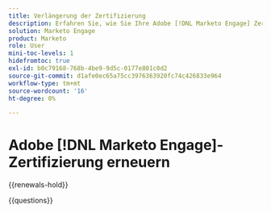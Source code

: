 ```yaml
---
title: Verlängerung der Zertifizierung
description: Erfahren Sie, wie Sie Ihre Adobe [!DNL Marketo Engage] Zertifizierung verlängern können, bevor sie abläuft.
solution: Marketo Engage
product: Marketo
role: User
mini-toc-levels: 1
hidefromtoc: true
exl-id: b0c79168-768b-4be9-9d5c-0177e801c0d2
source-git-commit: d1afe0ec65a75cc3976363920fc74c426833e964
workflow-type: tm+mt
source-wordcount: '16'
ht-degree: 0%

---
```


# Adobe [!DNL Marketo Engage]-Zertifizierung erneuern

{{renewals-hold}}

<!--

Your Adobe certification is valid for two years. If you are nearing this two-year mark, it's time to renew your certification to keep it active. 
 
First, select the appropriate level on the tab below (Professional, Expert, or Master). Then carefully review what you'll need to do to renew your certification. 
 
Be sure that you provide ample time to complete all the requirements before your certification expires. 
 
It's important to note that if your certification expires, you'll have to retake the certification exam, which is NOT free of charge. 

>[!IMPORTANT]
>
>**Log in first:** The following links will function **only** after a **successful login** to the [Adobe Credential Management System](https://www.certmetrics.com/adobe){target="_blank"}.
>
><br>
>
>**To share a link:** If you would like to share the link to a renewal exam or assessment with a colleague, please link to the overall exam renewal page,  not the URL of the exam itself, to avoid login issues.

>[!BEGINTABS]

>[!TAB Professional]

## You should be currently certified (not expired) in:

* Adobe [!DNL Marketo Engage] Business Practitioner Professional

## Instructions for renewing your certification:

* **Step 1**: Successfully log in to [Adobe Credential Management System](https://www.certmetrics.com/adobe){target="_blank"}, then return to this page
* **Step 2**: Review the exam objectives and resources
* **Step 3**: Take and pass the exam

### Get ready

**Exam details:**
  
* Level: Expert (0-12 months' experience)
* Passing Score: 27/36
* Time: 71 mins
* Delivery: On-demand / non-proctored
* Available languages: English
* Cost: FREE
* Exam ID: AD5-E836 - Adobe [!DNL Marketo Engage] Business Practitioner Professional Renewal Exam

**Scope and objectives:**

Section 1: Building and Managing Programs (39%)

* Identify when to use each of the 4 program types
* Identify why/when to use the event program
* Identify why/when to use the default program
* Identify the special features of engagement program
* Identify the special features of email program
* Recognize what can be cloned
* Identify the benefits of custom tags
* Identify the purpose of channels
* Describe the importance of Period Costs
* Recognize the concept of using lead scoring
* Understanding Communication limits
* Recognizing program membership and acquisition
* Understanding customer preferences (subscription, communication)
* Apply best practices for review prior to launch

Section 2: Building Assets (19%)

* Manipulating files in Design Studio (uploading/replacing images and files)
* Create/Modify a form using the Form editor
* Create/Edit an email using the Email editor
* Create/Edit a landing page using the Landing Page editor
* Create/Edit a snippet in the Snippet editor
* Distinguish the difference between Draft and Approved assets
* Distinguish the difference between Local and Global assets

Section 3: Defining and Targeting Audiences (33%)

* Create/Modify Smart Lists
* Understand Smart campaign flow steps
* Understand how to Schedule and/or activate Smart campaigns
* Interpret Smart campaign results
* Describe the purpose of a segmentation and its use
* Identify and navigate the database
* Explain how to set privacy settings in Adobe Marketo Engage (within a context of campaigns that are created)
* Differentiate between smart lists and static lists (when to use each)
* Define system Smart lists
* Compare and contrast the different types of campaigns
* Understand how Smart campaign triggers and filters work
* Differentiate the different List imports

Section 4: Analyzing and Building Reports (9%)

* Explain the Core Adobe Marketo Engage reports
* Email Link Performance
* Email Performance
* Landing Page Performance
* People Performance
* Program Performance
* Web Page Activity
* When to pull a list vs a report
* Comprehend Dashboard information and metrics
* Email insights

### Get prepped

You are not required to complete training before taking the exam, and training alone will not provide you with the knowledge and skills required to pass the exam. A combination of training and successful, on-the-job experience are critical to providing you with the repository needed to pass the exam.

Here are some suggested resources to help you prepare:

**Section 1**

* [Understanding Engagement Programs](https://experienceleague.adobe.com/docs/marketo/using/product-docs/email-marketing/drip-nurturing/creating-an-engagement-program/understanding-engagement-programs.html){target="_blank"}
* [Simple Scoring](https://experienceleague.adobe.com/docs/marketo/using/getting-started-with-marketo/quick-wins/simple-scoring.html){target="_blank"}
* [Enable Communication Links](https://experienceleague.adobe.com/docs/marketo/using/product-docs/administration/email-setup/enable-communication-limits.html){target="_blank"}
* [Understanding Program Membership](https://experienceleague.adobe.com/docs/marketo/using/product-docs/core-marketo-concepts/programs/creating-programs/understanding-program-membership.html){target="_blank"}
* [Make an Email Operational](https://experienceleague.adobe.com/docs/marketo/using/product-docs/email-marketing/general/functions-in-the-editor/make-an-email-operational.html){target="_blank"}
* [Best Practice for Smart Lists](https://experienceleague.adobe.com/docs/marketo/using/product-docs/core-marketo-concepts/smart-lists-and-static-lists/creating-a-smart-list/best-practices-for-smart-lists.html){target="_blank"}
* [Understanding Event Programs](https://experienceleague.adobe.com/docs/marketo/using/product-docs/demand-generation/events/understanding-events/understanding-event-programs.html){target="_blank"}
* [Leverage the flexibility of default programs](https://experienceleague.adobe.com/docs/marketo-learn/tutorials/programs-and-campaigns/default-programs/leverage-the-flexibility-of-default-programs.html){target="_blank"}
* [Schedule Email Programs with Recipient Time Zone](https://experienceleague.adobe.com/docs/marketo/using/product-docs/email-marketing/email-programs/email-program-actions/scheduling-with-recipient-time-zone/schedule-email-programs-with-recipient-time-zone.html){target="_blank"}
* [Clone a Program](https://experienceleague.adobe.com/docs/marketo/using/product-docs/core-marketo-concepts/programs/working-with-programs/clone-a-program.html){target="_blank"}
* [Understanding tags](https://experienceleague.adobe.com/docs/marketo/using/product-docs/core-marketo-concepts/programs/working-with-programs/understanding-tags.html){target="_blank"}
* [Create a Program Channel](https://experienceleague.adobe.com/docs/marketo/using/product-docs/administration/tags/create-a-program-channel.html){target="_blank"}
* [Understanding Period Costs](https://experienceleague.adobe.com/docs/marketo/using/product-docs/core-marketo-concepts/programs/working-with-programs/understanding-period-costs.html){target="_blank"}

**Section 2**

* [Add Images and Files to Marketo](https://experienceleague.adobe.com/docs/marketo/using/product-docs/demand-generation/images-and-files/add-images-and-files-to-marketo.html){target="_blank"}
* [Dynamically Toggle Visibility of a Form Field](https://experienceleague.adobe.com/docs/marketo/using/product-docs/demand-generation/forms/form-fields/dynamically-toggle-visibility-of-a-form-field.html){target="_blank"}
* [Email Editor v2.0 Overview](https://experienceleague.adobe.com/docs/marketo/using/product-docs/email-marketing/general/email-editor-2/email-editor-v2-0-overview.html){target="_blank"}
* [Approve, Unapprove, or Delete a Landing Page](https://experienceleague.adobe.com/docs/marketo/using/product-docs/demand-generation/landing-pages/understanding-landing-pages/approve-unapprove-or-delete-a-landing-page.html){target="_blank"}
* [Edit Snippets with Dynamic Content](https://experienceleague.adobe.com/docs/marketo/using/product-docs/personalization/segmentation-and-snippets/snippets/edit-snippets-with-dynamic-content.html){target="_blank"}

**Section 3** 

* [Using Advanced Smart List Rule Logic](https://experienceleague.adobe.com/docs/marketo/using/product-docs/core-marketo-concepts/smart-lists-and-static-lists/using-smart-lists/using-advanced-smart-list-rule-logic.html){target="_blank"}
* [Learn about building a gated content email program](https://experienceleague.adobe.com/docs/marketo-learn/tutorials/email-marketing/gated-content-offer-learn.html){target="_blank"}
* [Create and measure a default program](https://experienceleague.adobe.com/docs/marketo-learn/tutorials/programs-and-campaigns/default-programs/create-and-measure-default-programs.html){target="_blank"}
* [Understanding Batch and Trigger Smart Campaigns](https://experienceleague.adobe.com/docs/marketo/using/product-docs/core-marketo-concepts/smart-campaigns/creating-a-smart-campaign/understanding-batch-and-trigger-smart-campaigns.html){target="_blank"}
* [Import a List of People](https://experienceleague.adobe.com/docs/marketo/using/getting-started-with-marketo/quick-wins/import-a-list-of-people.html){target="_blank"}
* [Use a Specific Date in a Wait Flow Step](https://experienceleague.adobe.com/docs/marketo/using/product-docs/core-marketo-concepts/smart-campaigns/flow-actions/wait/use-a-specific-date-in-a-wait-flow-step.html){target="_blank"}
* [Override Person Restrictions in a Smart Campaign](https://experienceleague.adobe.com/docs/marketo/using/product-docs/core-marketo-concepts/smart-campaigns/using-smart-campaigns/override-person-restrictions-in-a-smart-campaign.html){target="_blank"}
* [Filter Smart Campaign Results](https://experienceleague.adobe.com/docs/marketo/using/product-docs/core-marketo-concepts/smart-campaigns/smart-campaign-data/filter-smart-campaign-results.html){target="_blank"}
* [Create a Segmentation](https://experienceleague.adobe.com/docs/marketo/using/product-docs/personalization/segmentation-and-snippets/segmentation/create-a-segmentation.html){target="_blank"}
* [Database Dashboard](https://experienceleague.adobe.com/docs/marketo/using/product-docs/core-marketo-concepts/smart-lists-and-static-lists/managing-people-in-smart-lists/database-dashboard.html){target="_blank"}
* [Understanding Privacy Settings](https://experienceleague.adobe.com/docs/marketo/using/product-docs/administration/settings/understanding-privacy-settings.html){target="_blank"}
* [Refresh a List or Smart List](https://experienceleague.adobe.com/docs/marketo/using/product-docs/core-marketo-concepts/smart-lists-and-static-lists/using-smart-lists/refresh-a-list-or-smart-list.html){target="_blank"}
* [Use Built-in/System Smart Lists](https://experienceleague.adobe.com/docs/marketo/using/product-docs/core-marketo-concepts/smart-lists-and-static-lists/using-smart-lists/use-built-in-system-smart-lists.html){target="_blank"}

**Section 4**

* [Report Type Overview](https://experienceleague.adobe.com/docs/marketo/using/product-docs/reporting/basic-reporting/report-types/report-type-overview.html){target="_blank"}
* [Landing Page Performance Report](https://experienceleague.adobe.com/docs/marketo/using/product-docs/demand-generation/landing-pages/understanding-landing-pages/landing-page-performance-report.html){target="_blank"}
* [Custom Dimensions for Email Insights](https://experienceleague.adobe.com/docs/marketo/using/product-docs/reporting/email-insights/custom-dimensions-for-email-insights.html){target="_blank"}

### Renew your certification

First, ensure that you have successfully logged in to [Adobe Credential Management System](https://www.certmetrics.com/adobe){target="_blank"}. Then, to renew your Adobe [!DNL Marketo Engage] Business Practitioner Professional certification, click on the link below.

<a href="https://www.certmetrics.com/adobe/candidate/caveon_sso_adobe.aspx?ssoLogin=true&eid=AD5-E836" target="_blank" class="spectrum-Button spectrum-Button--fill spectrum-Button--accent spectrum-Button--sizeM is-margin-bottom-big-big at-element-click-tracking" style="background-color:#1473E6">
                    
 <span class="spectrum-Button-label has-no-wrap">
   Take exam AD5-E836
</span>
</a>

>[!NOTE]
>
>This exam is free, open book, and un-proctored. You may take the exam up to three times. If you are unsuccessful after the third attempt, you must wait **30 days** to try again. Failure to comply might result in your certification being revoked.

>[!TAB Expert]

## You should be currently certified (not expired) in:

* Adobe [!DNL Marketo Engage] Business Practitioner Expert

## Instructions for renewing your certification:

* **Step 1**: Successfully log in to [Adobe Credential Management System](https://www.certmetrics.com/adobe){target="_blank"}, then return to this page
* **Step 2**: Review the exam objectives and resources
* **Step 3**: Take and pass the exam

### Get ready

**Exam details:**
  
* Level: Expert (1-3 years' experience)
* Passing Score: 30/40
* Time: 80 mins
* Delivery: On-demand / non-proctored
* Available languages: English
* Cost: FREE
* Exam ID: AD5-E824 - Adobe [!DNL Marketo Engage] Business Practitioner Expert Renewal Exam

**Scope and objectives:**

Section 1: Administration and maintenance (12%)

* Determine the mapping process between Marketo and CRM
* Identify what happened to an asset using the Audit Trail
* Recognize differences between users and roles
* Given a scenario, identify the best fit for using workspace and partitions
* Identify CRM platforms with native Marketo synchronization
* Given a scenario, locate where information is referenced

Section 2: Marketing activities/Campaign management (48%)

* Demonstrate an understanding of Smart Campaigns, logic, constraints, and flow steps
* Given a scenario, define the next step
* Identify the root cause of a problem
* Interpret the relationship between programs, channels, tags, and period cost
* Demonstrate/apply the correct configuration to Engagement Programs
* Give examples of usage for different types of tokens
* Summarize the utility of Webhooks in Marketo and how they are used
* Identify and apply the appropriate use of the PMCF
* Explain the benefits of Global Assets and how to use them
* Demonstrate the capabilities of forms
* Perform and analyze an A/B test strategy
* Identify where a program or asset has been referenced with 'Used By'
* Troubleshoot communication limits
* Use Webinar provider information in an event program

Section 3: Lead management (10%)

* Outline the key decision points in defining the lifecycle model
* Apply best practices around lead scoring
* Implement the appropriate interesting moments
* Interpret the lead activity log
* Given a scenario, identify the creation source

Section 4: Data management (10%)

* Demonstrate how to set up a data management program
* Analyze an instance's data quality
* Identify a few key pieces of Marketo's data retention policy as it relates to smart lists
* Summarize how segmentation works

Section 5: Reporting (5%)

* Given an outcome of a campaign, determine how to set up a program to provide the best reporting
* Given a scenario, be able to investigate and assign the appropriate acquisition program

Section 6: Best practices (15%)

* Demonstrate the relevance of lead scoring in marketing and sales collaboration
* Illustrate the benefits of the folder structure and naming conventions
* Apply best practices around A/B testing
* Explain the process to perform a quality check on any Marketo program
* Explain the process to perform a quality check on an email

### Get prepped

You are not required to complete training before taking the exam, and training alone will not provide you with the knowledge and skills required to pass the exam. A combination of training and successful, on-the-job experience are critical to providing you with the repository needed to pass the exam.

Here are some suggested resources to help you prepare:

**Section 1: Administration and maintenance**

* [Experience League - [!DNL Marketo Engage] Product Documentation](https://experienceleague.adobe.com/docs/marketo/using/home.html){target="_blank"} (Field Management, CRM Sync, Audit Trail, User Administration, Workspaces and Partitions, Smart Lists, Custom Field)
* [Adobe Marketo Nation](https://nation.marketo.com/t5/products/ct-p/products){target="_blank"} (Synching with Salesforce, CRM integrations)

**Section 2: Marketing activities/Campaign management**

* [Adobe Marketo Nation](https://nation.marketo.com/t5/products/ct-p/products){target="_blank"} (Random Sample, Smart Campaign with data value fire, Wait Steps, member.webinar url, Campaign Inspector, Filter Logic, Using Tokens in Emails, Lead creation via Form Fill Out, Assets and Workspaces, Managing Forms)
* [Experience League - [!DNL Marketo Engage] Product Documentation](https://experienceleague.adobe.com/docs/marketo/using/home.html){target="_blank"} (Smart Lists, Smart Campaigns, Demand Generation Forms, Demand Generation Events, Email Marketing, Creating Programs, Events, Audit Trail, Working with Programs, Administration Tags, Drip Nurturing, Landing Pages, Tokens, Administration Additional Integrations, Webhook, Program Member Custom Fields, Workspace and Person Partitions)

**Section 3: Lead management**

* [Adobe Marketo Nation](https://nation.marketo.com/t5/products/ct-p/products){target="_blank"} (Build a Lead Lifecycle Program video, Unsubscribe from Email)
* [Experience League - [!DNL Marketo Engage] Product Documentation](https://experienceleague.adobe.com/docs/marketo/using/home.html){target="_blank"} (Smart Campaigns, Marketo Sales Insight, Interesting Moments, Managing People in Smart Lists, System Managed Fields)

**Section 4: Data management**

* [Adobe Marketo Nation](https://nation.marketo.com/t5/products/ct-p/products){target="_blank"} (Maintaining a Directory of Leads Bouncing Emails article, How to Manage Your Marketo Database for Deliverability support blog, Marketo Activities Data Retention Policy - Under the Hood article)
* [Experience League - [!DNL Marketo Engage] Product Documentation](https://experienceleague.adobe.com/docs/marketo/using/home.html){target="_blank"} (Email Marketing Hard and Soft Bounces, Report Types, Personalization, Dynamic Content)

**Section 5: Reporting**

* [Adobe Marketo Nation](https://nation.marketo.com/t5/products/ct-p/products){target="_blank"} (Setting Acquisition best practices article)
* [Experience League - [!DNL Marketo Engage] Product Documentation](https://experienceleague.adobe.com/docs/marketo/using/home.html){target="_blank"} (Reporting, Performance Insights, Program Performance Report, Editing reports, Program Membership)

**Section 6: Best practices**

* [The Definitive Guide to Lead Scoring](https://www.marketo.com/definitive-guides/lead-scoring){target="_blank"}
* [Experience League - [!DNL Marketo Engage] Product Documentation](https://experienceleague.adobe.com/docs/marketo/using/home.html){target="_blank"} (Working with Programs, Email Marketing, A/B Testing)
* [Adobe Marketo Nation](https://nation.marketo.com/t5/products/ct-p/products){target="_blank"} (Mind your QA Process)

### Renew your certification

Ensure that you have followed step 1 above, and successfully logged in to [Adobe Credential Management System](https://www.certmetrics.com/adobe){target="_blank"} first. Then, to renew your certification, click on the Adobe [!DNL Marketo Engage] Business Practitioner Expert renewal link below.

[!BADGE Take the Adobe [!DNL Marketo Engage] Business Practitioner expert renewal exam AD5-E824]{type=Informative url="https://www.certmetrics.com/adobe/candidate/caveon_sso_adobe.aspx?ssoLogin=true&eid=AD5-E824 newtab=true"} 

>[!NOTE]
>
>This exam is free, open book, and un-proctored. You may take the exam up to three times. If you are unsuccessful after the third attempt, you must wait **30 days** to try again. Failure to comply might result in your certification being revoked.

>[!TAB Master]

You should be currently certified (not expired) in:

* Adobe Marketo Engage Architect Master

## Instructions for renewing your certification:

* **Step 1**: Successfully log in to [Adobe Credential Management System](https://www.certmetrics.com/adobe){target="_blank"}, then return to this page
* **Step 2**: Review the exam objectives and resources
* **Step 3**: Take and pass the exam

### Get ready

**Exam details:**
  
* Level: Expert (3-5 years' experience)
* Passing Score: 23/36
* Time: 72 mins
* Delivery: On-demand / non-proctored
* Available languages: English
* Cost: FREE
* Exam ID: AD5-E834 - Adobe [!DNL Marketo Engage] Architect Master

**Scope and objectives:**

Section 1: Project Leadership 16%

* 1.1 Given a case study, identify the right stakeholders
* 1.2 Evaluate a set of requirements and recommend project boundaries, budget, resources, and scope
* 1.3 Given a modified process, determine impact, change management, and enablement requirements
* 1.4 Given a set of business requirements, evaluate, audit, and recommend priorities and timeline

Section 2: Marketo Architecture Design 48%

* 2.1 Gather requirements/needs and recommend a lead management and lifecycle design
* 2.2 Review an existing implementation and provide findings
* 2.3 Given a business need, identify the most efficient way to set up scoring
* 2.4 Review existing workflows and recommend actions to efficiently scale campaign execution
* 2.5 Outline the most effective approaches to facilitate Marketing operations and lead management across multiple countries
* 2.6 Given a scenario, evaluate the impact and requirements to incorporate new technology to an instance
* 2.7 Identify different types of integrations (Adobe Experience Cloud or external products) and when to use them
* 2.8 Given a scenario/case study, identify the different stages in the lead lifecycle that will be affected by the proposed changes or requirements.
* 2.9 Recommend appropriate campaign logic to support a specific business requirement

Section 3: Reporting and Attribution 20%

* 3.1 Given a model to review, explain/articulate the concept of detours in the lifecycle modeler
* 3.2 Given a multi-channel campaign (online advertising/organic social/content), recommend an approach for reporting
* 3.3 Validate that Marketo reporting tracks lifecycle changes
* 3.4 Identify metrics to use in a given report type
* 3.5 Identify how to track multi-channel attribution to evaluate ROI
* 3.6 Identify and describe the pros and cons of different attribution models
* 3.7 Given a business requirement, describe the effects of channel setup to reporting

Section 4: Advanced Administration 16%

* 4.1 Given a scenario, identify appropriate steps to improve platform governance
* 4.2 Given an integration specification, recommend an efficient data schema
* 4.3 Evaluate an implementation and recommend actions to improve email performance
* 4.4 Evaluate an implementation and recommend actions to improve administration management
* 4.5 Gather information about an implementation and recommend security practices
* 4.6 Explain the applicability of workspace and partitions for a given scenario

### Get prepped

You are not required to complete training before taking the exam, and training alone will not provide you with the knowledge and skills required to pass the exam. A combination of training and successful, on-the-job experience are critical to providing you with the repository needed to pass the exam.

Here are some suggested resources to help you prepare:

**Section 1: Project Leadership**

* [Champion Blog - Marketo Nation](https://nation.marketo.com/t5/champion-blog/ct-p/champion-program){target="_blank"}
* [Marketo Product Docs](https://experienceleague.adobe.com/docs/marketo/using/home.html){target="_blank"}
* [Documentation - REST API](https://developers.marketo.com/rest-api/){target="_blank"}
* [Understanding Revenue Models](https://experienceleague.adobe.com/docs/marketo/using/product-docs/reporting/revenue-cycle-analytics/revenue-cycle-models/understanding-revenue-models.html){target="_blank"}

**Section 2: Adobe [!DNL Marketo Engage] architecture design**

* [Instructions for Creating a Custom Sync Rule](https://nation.marketo.com/t5/product-blogs/instructions-for-creating-a-custom-sync-rule/ba-p/242758#:~:text=First%2C%20what%20is%20a%20custom,have%20them%20sync%20to%20Marketo.){target="_blank"}
* [The Definitive Guide to Lead Scoring](https://business.adobe.com/resources/guides/lead-scoring.html){target="_blank"}
* [Email Scripting](https://developers.marketo.com/email-scripting/){target="_blank"}
* [Initial Setup](https://experienceleague.adobe.com/docs/marketo/using/product-docs/demand-generation/dynamic-chat/initial-setup.html){target="_blank"}

**Section 3: Reporting and attribution**

* [Report Type Overview](https://experienceleague.adobe.com/docs/marketo/using/product-docs/reporting/basic-reporting/report-types/report-type-overview.html){target="_blank"}
* [Understanding Attribution](https://experienceleague.adobe.com/docs/marketo/using/product-docs/reporting/revenue-cycle-analytics/revenue-tools/attribution/understanding-attribution.html){target="_blank"}
* [Champion Blog - Marketo Nation](https://nation.marketo.com/t5/champion-blog/ct-p/champion-program){target="_blank"}
* [The Predictive Content Summary](https://experienceleague.adobe.com/docs/marketo/using/product-docs/predictive-content/the-predictive-content-summary.html){target="_blank"}

**Section 4: Advanced operations**

* [Marketo Product Docs](https://experienceleague.adobe.com/docs/marketo/using/home.html){target="_blank"}
* [Suppressing Soft Bounces](https://nation.marketo.com/t5/product-discussions/suppressing-soft-bounces-any-email-min-3x-encouraged/m-p/209411#M153533){target="_blank"}
* [Understanding Workspaces and Person Partitions](https://experienceleague.adobe.com/docs/marketo/using/product-docs/administration/workspaces-and-person-partitions/understanding-workspaces-and-person-partitions.html){target="_blank"}
* [Understanding Marketo Custom Objects](https://experienceleague.adobe.com/docs/marketo/using/product-docs/administration/marketo-custom-objects/understanding-marketo-custom-objects.html){target="_blank"}

### Renew your certification

First, ensure that you have successfully logged in to [Adobe Credential Management System](https://www.certmetrics.com/adobe){target="_blank"}. Then, to renew your Adobe [!DNL Marketo Engage] Architect Master certification, click on the link below.

<a href="https://www.certmetrics.com/adobe/candidate/caveon_sso_adobe.aspx?ssoLogin=true&eid=AD5-E834" target="_blank" class="spectrum-Button spectrum-Button--fill spectrum-Button--accent spectrum-Button--sizeM is-margin-bottom-big-big at-element-click-tracking" style="background-color:#1473E6">
                    
 <span class="spectrum-Button-label has-no-wrap">
   Take exam AD5-E834
</span>
</a>

>[!NOTE]
>
>This exam is free, open book, and un-proctored. You may take the exam up to three times. If you are unsuccessful after the third attempt, you must wait **30 days** to try again. Failure to comply might result in your certification being revoked.

>[!ENDTABS]


### Questions

View the certification [FAQ](https://experienceleague.adobe.com/docs/certification/certification/faq.html){target="_blank"}.

Additional questions? [Contact us](mailto:certif@adobe.com).

-->

{{questions}}
